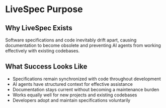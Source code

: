 # LiveSpec Purpose

## Why LiveSpec Exists

Software specifications and code inevitably drift apart, causing documentation to become obsolete and preventing AI agents from working effectively with existing codebases.

## What Success Looks Like

- Specifications remain synchronized with code throughout development
- AI agents have structured context for effective assistance
- Documentation stays current without becoming a maintenance burden
- Works equally well for new projects and existing codebases
- Developers adopt and maintain specifications voluntarily
